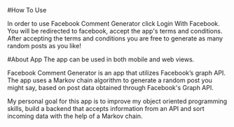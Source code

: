 #How To Use

  In order to use Facebook Comment Generator click Login With Facebook. You will be redirected to facebook, accept the app's terms and conditions. After accepting the terms and conditions you are free to generate as many random posts as you like!

#About App
  The app can be used in both mobile and web views.

  Facebook Comment Generator is an app that utilizes Facebook’s graph API. The app uses a Markov chain algorithm to generate a random post you might say, based on post data obtained through Facebook's Graph API.

  My personal goal for this app is to improve my object oriented programming skills, build a backend that accepts information from an API and sort incoming data with the help of a Markov chain.



